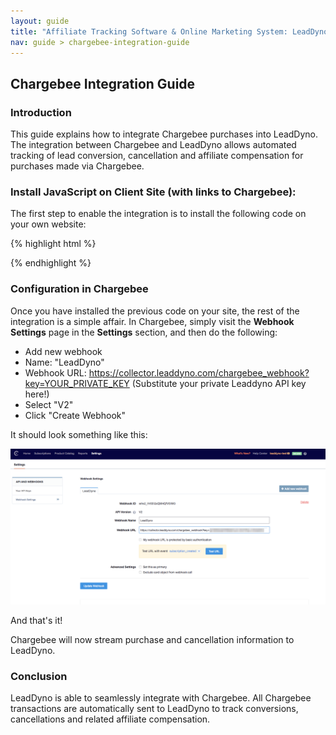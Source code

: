 ```yaml
---
layout: guide
title: "Affiliate Tracking Software & Online Marketing System: LeadDyno"
nav: guide > chargebee-integration-guide
---
```


## Chargebee Integration Guide

### Introduction

This guide explains how to integrate Chargebee purchases into LeadDyno. The integration
between Chargebee and LeadDyno allows automated tracking of lead conversion, cancellation and affiliate compensation
for purchases made via Chargebee.

### Install JavaScript on Client Site (with links to Chargebee):

The first step to enable the integration is to install the following code on your own website:

{% highlight html %}
<script>
  LeadDyno.key="YOUR PUBLIC KEY"; // public LeadDyno API key
  LeadDyno.recordVisit();
  LeadDyno.autoWatch();
  LeadDyno.initChargebee(); // <-- updates all chargebee links with tracking id
</script>
{% endhighlight %}


### Configuration in Chargebee

Once you have installed the previous code on your site, the rest of the integration is a simple affair.
In Chargebee, simply visit the **Webhook Settings** page in the **Settings** section, and then do the following:


* Add new webhook
* Name: "LeadDyno"
* Webhook URL: https://collector.leaddyno.com/chargebee_webhook?key=YOUR_PRIVATE_KEY (Substitute your private Leaddyno API key here!)
* Select "V2"
* Click "Create Webhook"

It should look something like this:

![Chargebee Webhook Settings](/img/chargebee.png)

And that's it!  

Chargebee will now stream purchase and cancellation information to LeadDyno.

### Conclusion

LeadDyno is able to seamlessly integrate with Chargebee. All Chargebee transactions are automatically sent to LeadDyno to track conversions,
cancellations and related affiliate compensation.
